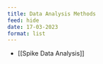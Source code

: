 ```yaml
---
title: Data Analysis Methods
feed: hide
date: 17-03-2023
format: list
---
```



- [[Spike Data Analysis]]